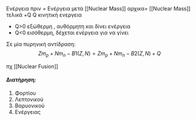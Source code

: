 Ενέργεια πριν = Ενέργεια μετά
[[Nuclear Mass]] αρχικα= [[Nuclear Mass]] τελικά +Q
Q κινητική ενεργεια
- Q>0 εξώθερμη , αυθόρμητη και δίνει ενέργεια
- Q<0 εισόθερμη, δέχεται ενέργεια για να γίνει

Σε μία πυρηνική αντίδραση:
$$Zm_p+Nm_n-B1(Z,N)=Zm_p+Nm_n-B2(Z,N)+Q$$

πχ [[Nuclear Fusion]]

#### Διατήρηση:
1. Φορτίου
2. Λεπτονικού
3. Βαρυονικού
4. Ενέργειας